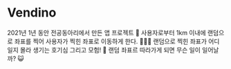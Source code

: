 # Vendino
2021년 1년 동안 전공동아리에서 만든 앱 프로젝트
📍 사용자로부터 1km 이내에 랜덤으로 좌표를 찍어 사용자가 찍힌 좌표로 이동하게 한다. 
🏃🏻‍♀️ 랜덤으로 찍힌 좌표가 어디 일지 몰라 생기는 호기심 그리고 모험!
🥾 랜덤 좌표르 따라가게 되면 무슨 일이 일어날까? 😺
